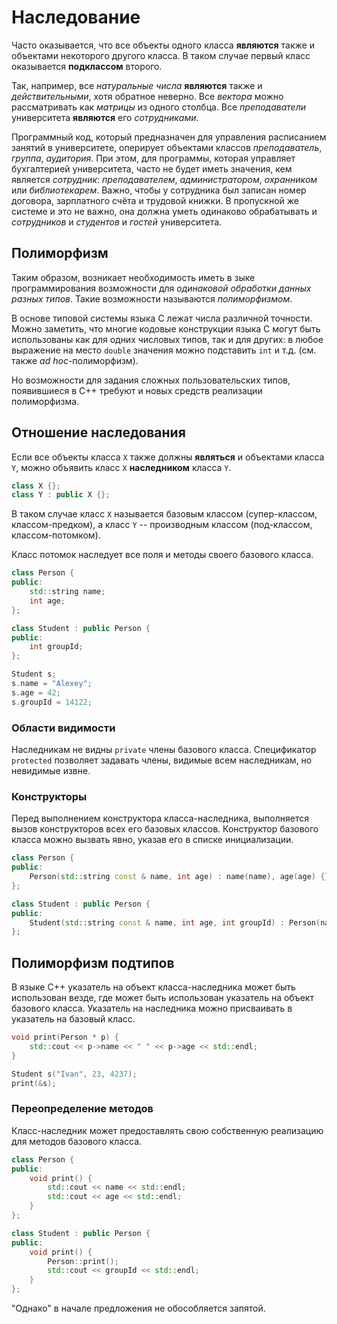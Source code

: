 # Наследование

Часто оказывается, что все объекты одного класса **являются** также и объектами некоторого другого класса.
В таком случае первый класс оказывается **подклассом** второго.

Так, например, все *натуральные числа* **являются** также и *действительными*, хотя обратное неверно.
Все *вектора* можно рассматривать как *матрицы* из одного столбца.
Все *преподаватели* университета **являются** его *сотрудниками*.

Программный код, который предназначен для управления расписанием занятий в университете,
оперирует объектами классов *преподаватель*, *группа*, *аудитория*.
При этом, для программы, которая управляет бухгалтерией университета, часто не будет иметь значения, 
кем является *сотрудник*: *преподавателем*, *администратором*, *охранником* или *библиотекарем*.
Важно, чтобы у сотрудника был записан номер договора, зарплатного счёта и трудовой книжки.
В пропускной же системе и это не важно, она должна уметь одинаково обрабатывать и *сотрудников* и *студентов* и *гостей* университета.

## Полиморфизм
Таким образом, возникает необходимость иметь в зыке программирования возможности для 
*одинаковой обработки данных разных типов*.
Такие возможности называются *полиморфизмом*.

В основе типовой системы языка C лежат числа различной точности.
Можно заметить, что многие кодовые конструкции языка C могут быть использованы как для одних числовых типов, так и для других:
в любое выражение на место `double` значения можно подставить `int` и т.д. (см. также *ad hoc*-полиморфизм).

Но возможности для задания сложных пользовательских типов, появившиеся в C++ требуют и новых средств реализации полиморфизма.

## Отношение наследования
Если все объекты класса `X` также должны **являться** и объектами класса `Y`, 
можно объявить класс `X` **наследником** класса `Y`.
```c++
class X {};
class Y : public X {};
```
В таком случае класс `X` называется базовым классом (супер-классом, классом-предком),
а класс `Y` -- производным классом (под-классом, классом-потомком).

Класс потомок наследует все поля и методы своего базового класса.
```c++
class Person {
public:
    std::string name;
    int age;
};

class Student : public Person {
public:
    int groupId;
};

Student s;
s.name = "Alexey";
s.age = 42;
s.groupId = 14122;
```

### Области видимости
Наследникам не видны `private` члены базового класса.
Спецификатор `protected` позволяет задавать члены, видимые всем наследникам, но невидимые извне.

### Конструкторы
Перед выполнением конструктора класса-наследника, выполняется вызов конструкторов всех его базовых классов.
Конструктор базового класса можно вызвать явно, указав его в списке инициализации.
```c++
class Person {
public:
    Person(std::string const & name, int age) : name(name), age(age) {}
};

class Student : public Person {
public:
    Student(std::string const & name, int age, int groupId) : Person(name, age), groupId(groupId) {}
};
```

## Полиморфизм подтипов
В языке C++ указатель на объект класса-наследника может быть использован везде, где может быть использован указатель на объект базового класса.
Указатель на наследника можно присваивать в указатель на базовый класс.
```c++
void print(Person * p) {
    std::cout << p->name << " " << p->age << std::endl;
}

Student s("Ivan", 23, 4237);
print(&s);
```

### Переопределение методов
Класс-наследник может предоставлять свою собственную реализацию для методов базового класса.
```c++
class Person {
public:
    void print() {
        std::cout << name << std::endl;
        std::cout << age << std::endl;
    }
};

class Student : public Person {
public:
    void print() {
        Person::print();
        std::cout << groupId << std::endl;
    }
};
```
"Однако" в начале предложения не обособляется запятой.


